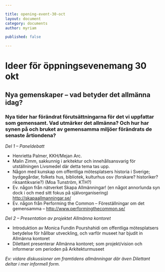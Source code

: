 ```yaml
---

title: opening-event-30-oct
layout: document  
category: documents   
author: myriam

published: false

---
```


# Ideer för öppningsevenemang 30 okt
## Nya gemenskaper – vad betyder det allmänna idag?
### Nya tider har förändrat förutsättningarna för det vi uppfattar som gemensamt. Vad utmärker det allmänna? Och hur har synen på och bruket av gemensamma miljöer förändrats de senaste årtiondena?  

*Del 1 – Paneldebatt*  
* Henrietta Palmer, KKH/Mejan Arc. 
* Malin Zimm, sakkunnig i arkitektur och innehållsansvarig för utställningen Livsmedel där detta tema tas upp.
* Någon med kunskap om offentliga mötesplatsers historia i Sverige; bydgegårdar, folkets hus, bibliotek, kulturhus osv (forskare? historiker? riksantikvarie?) (Moa Tunström, KTH?)
* Ev. någon från nätverket Skapa Allmänningar! (en något annorlunda syn dock i och med sitt fokus på självorganisering) http://skapaallmanningar.se/
* Ev. någon från Performing the Common – Föreställningar om det gemensamma – http://www.performingthecommon.se/

*Del 2 – Presentation av projektet Allmänna kontoret*  
* Introduktion av Monica Fundin Pourshahidi om offentliga mötesplatsers betydelse för hållbar utveckling, och varför museet har bjudit in Allmänna kontoret
* Dilettant presenterar Allmänna kontoret; som projekt/vision och informerar om perioden på Arkitekturmuseet 

*Ev: vidare diskussioner om framtidens allmänningar där även Dilettant deltar i mer informell form.*